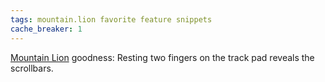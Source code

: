 ```yaml
---
tags: mountain.lion favorite feature snippets
cache_breaker: 1
---
```


[Mountain Lion](/wiki/Mountain_Lion) goodness: Resting two fingers on the track pad reveals the scrollbars.
